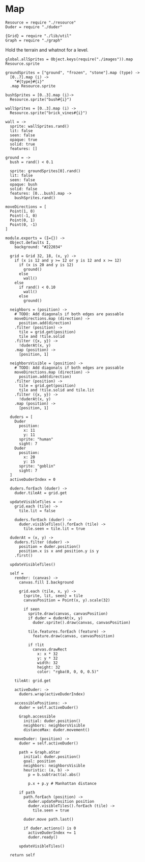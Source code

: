 Map
===
    Resource = require "./resource"
    Duder = require "./duder"

    {Grid} = require "./lib/util"
    Graph = require "./graph"

Hold the terrain and whatnot for a level.

    global.allSprites = Object.keys(require("./images")).map Resource.sprite

    groundSprites = ["ground", "frozen", "stone"].map (type) ->
      [0..7].map (i) ->
        "#{type}#{i}"
      .map Resource.sprite

    bushSprites = [0..3].map (i)->
      Resource.sprite("bush#{i}")

    wallSprites = [0..3].map (i) ->
      Resource.sprite("brick_vines#{i}")

    wall = ->
      sprite: wallSprites.rand()
      lit: false
      seen: false
      opaque: true
      solid: true
      features: []

    ground = ->
      bush = rand() < 0.1

      sprite: groundSprites[0].rand()
      lit: false
      seen: false
      opaque: bush
      solid: false
      features: [0...bush].map ->
        bushSprites.rand()

    moveDirections = [
      Point(1, 0)
      Point(-1, 0)
      Point(0, 1)
      Point(0, -1)
    ]

    module.exports = (I={}) ->
      Object.defaults I,
        background: "#222034"

      grid = Grid 32, 18, (x, y) ->
        if (x is 12 and y >= 12 or y is 12 and x >= 12)
          if (x is 20 and y is 12)
            ground()
          else
            wall()
        else
          if rand() < 0.10
            wall()
          else
            ground()

      neighbors = (position) ->
        # TODO: Add diagonals if both edges are passable
        moveDirections.map (direction) ->
          position.add(direction)
        .filter (position) ->
          tile = grid.get(position)
          tile and !tile.solid
        .filter ({x, y}) ->
          !duderAt(x, y)
        .map (position) ->
          [position, 1]

      neighborsVisible = (position) ->
        # TODO: Add diagonals if both edges are passable
        moveDirections.map (direction) ->
          position.add(direction)
        .filter (position) ->
          tile = grid.get(position)
          tile and !tile.solid and tile.lit
        .filter ({x, y}) ->
          !duderAt(x, y)
        .map (position) ->
          [position, 1]

      duders = [
        Duder
          position:
            x: 11
            y: 11
          sprite: "human"
          sight: 7
        Duder
          position:
            x: 20
            y: 15
          sprite: "goblin"
          sight: 7
      ]
      activeDuderIndex = 0

      duders.forEach (duder) ->
        duder.tileAt = grid.get

      updateVisibleTiles = ->
        grid.each (tile) ->
          tile.lit = false

        duders.forEach (duder) ->
          duder.visibleTiles().forEach (tile) ->
            tile.seen = tile.lit = true

      duderAt = (x, y) ->
        duders.filter (duder) ->
          position = duder.position()
          position.x is x and position.y is y
        .first()

      updateVisibleTiles()

      self =
        render: (canvas) ->
          canvas.fill I.background

          grid.each (tile, x, y) ->
            {sprite, lit, seen} = tile
            canvasPosition = Point(x, y).scale(32)

            if seen
              sprite.draw(canvas, canvasPosition)
              if duder = duderAt(x, y)
                duder.sprite().draw(canvas, canvasPosition)

              tile.features.forEach (feature) ->
                feature.draw(canvas, canvasPosition)

              if !lit
                canvas.drawRect
                  x: x * 32
                  y: y * 32
                  width: 32
                  height: 32
                  color: "rgba(0, 0, 0, 0.5)"

        tileAt: grid.get

        activeDuder: ->
          duders.wrap(activeDuderIndex)

        accessiblePositions: ->
          duder = self.activeDuder()

          Graph.accessible
            initial: duder.position()
            neighbors: neighborsVisible
            distanceMax: duder.movement()

        moveDuder: (position) ->
          duder = self.activeDuder()

          path = Graph.aStar
            initial: duder.position()
            goal: position
            neighbors: neighborsVisible
            heuristic: (a, b) ->
              p = b.subtract(a).abs()

              p.x + p.y # Manhattan distance

          if path
            path.forEach (position) ->
              duder.updatePosition position
              duder.visibleTiles().forEach (tile) ->
                tile.seen = true

            duder.move path.last()

            if duder.actions() is 0
              activeDuderIndex += 1
              duder.ready()

          updateVisibleTiles()

      return self
